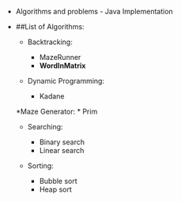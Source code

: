 * Algorithms and problems - Java Implementation
* ##List of Algorithms:
	
	* Backtracking:
		* MazeRunner
		* **WordInMatrix**
		
	* Dynamic Programming:
		* Kadane
		
	*Maze Generator:
		* Prim
		
	* Searching:
		* Binary search
		* Linear search
	
	* Sorting:
		* Bubble sort
		* Heap sort
